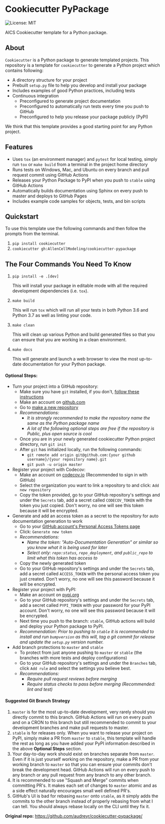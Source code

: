 # Cookiecutter PyPackage

![License: MIT](https://img.shields.io/badge/License-MIT-blue.svg)

AICS Cookiecutter template for a Python package.

## About
`Cookiecutter` is a Python package to generate templated projects. This repository is a template for `cookiecutter` to generate a Python project which contains following:

* A directory structure for your project
* Prebuilt `setup.py` file to help you develop and install your package
* Includes examples of good Python practices, including tests
* Continuous integration
  * Preconfigured to generate project documentation
  * Preconfigured to automatically run tests every time you push to GitHub
  * Preconfigured to help you release your package publicly (PyPI)

We think that this template provides a good starting point for any Python project.

## Features
* Uses `tox` (an environment manager) and `pytest` for local testing, simply run `tox` or `make build`
from a terminal in the project home directory
* Runs tests on Windows, Mac, and Ubuntu on every branch and pull request commit using GitHub Actions
* Releases your Python Package to PyPI when you push to `stable` using GitHub Actions
* Automatically builds documentation using Sphinx on every push to master and deploys to GitHub Pages
* Includes example code samples for objects, tests, and bin scripts

## Quickstart
To use this template use the following commands and then follow the prompts from the terminal.

1. `pip install cookiecutter`
2. `cookiecutter gh:AllenCellModeling/cookiecutter-pypackage`

## The Four Commands You Need To Know
1. `pip install -e .[dev]`

    This will install your package in editable mode with all the required development dependencies (i.e. `tox`).

2. `make build`

    This will run `tox` which will run all your tests in both Python 3.6 and Python 3.7 as well as linting your code.

3. `make clean`

    This will clean up various Python and build generated files so that you can ensure that you are working in a clean
    environment.

4. `make docs`

    This will generate and launch a web browser to view the most up-to-date documentation for your Python package.

#### Optional Steps:
* Turn your project into a GitHub repository:
  * Make sure you have `git` installed, if you don't, [follow these instructions](https://git-scm.com/book/en/v2/Getting-Started-Installing-Git)
  * Make an account on [github.com](https://github.com)
  * Go to [make a new repository](https://github.com/new)
  * _Recommendations:_
    * _It is strongly recommended to make the repository name the same as the Python package name_
    * _A lot of the following optional steps are *free* if the repository is Public, plus open source is cool_
  * Once you are in your newly generated cookiecutter Python project directory, run `git init`
  * After `git` has initialized locally, run the following commands:
    * `git remote add origin git@github.com:{your github username}/{your repository name}.git`
    * `git push -u origin master`
* Register your project with Codecov:
  * Make an account on [codecov.io](https://codecov.io) (Recommended to sign in with GitHub)
  * Select the organization you want to link a repository to and click: `Add new repository`
  * Copy the token provided, go to your GitHub repository's settings and under the `Secrets` tab, add a secret called
  `CODECOV_TOKEN` with the token you just copied. Don't worry, no one will see this token because it will be encrypted.
* Generate and add an access token as a secret to the repository for auto documentation generation to work
  * Go to your [GitHub account's Personal Access Tokens page](https://github.com/settings/tokens)
  * Click: `Generate new token`
  * _Recommendations:_
    * _Name the token: "Auto-Documentation Generation" or similar so you know what it is being used for later_
    * _Select only: `repo:status`, `repo_deployment`, and `public_repo` to limit what this token has access to_
  * Copy the newly generated token
  * Go to your GitHub repository's settings and under the `Secrets` tab, add a secret called `ACCESS_TOKEN` with the
  personal access token you just created. Don't worry, no one will see this password because it will be encrypted.
* Register your project with PyPI:
  * Make an account on [pypi.org](https://pypi.org)
  * Go to your GitHub repository's settings and under the `Secrets` tab, add a secret called `PYPI_TOKEN` with your
  password for your PyPI account. Don't worry, no one will see this password because it will be encrypted.
  * Next time you push to the branch: `stable`, GitHub actions will build and deploy your Python package to PyPI.
  * _Recommendation: Prior to pushing to `stable` it is recommended to install and run `bumpversion` as this will,
  tag a git commit for release and update the `setup.py` version number._
* Add branch protections to `master` and `stable`
  * To protect from just anyone pushing to `master` or `stable` (the branches with more tests and deploy configurations)
  * Go to your GitHub repository's settings and under the `Branches` tab, click `Add rule` and select the settings you
  believe best.
  * _Recommendations:_
    * _Require pull request reviews before merging_
    * _Require status checks to pass before merging (Recommended: lint and test)_

#### Suggested Git Branch Strategy
1. `master` is for the most up-to-date development, very rarely should you directly commit to this branch. GitHub
Actions will run on every push and on a CRON to this branch but still recommended to commit to your development
branches and make pull requests to master.
2. `stable` is for releases only. When you want to release your project on PyPI, simply make a PR from `master` to
`stable`, this template will handle the rest as long as you have added your PyPI information described in the above
**Optional Steps** section.
3. Your day-to-day work should exist on branches separate from `master`. Even if it is just yourself working on the
repository, make a PR from your working branch to `master` so that you can ensure your commits don't break the
development head. GitHub Actions will run on every push to any branch or any pull request from any branch to any other
branch.
4. It is recommended to use "Squash and Merge" commits when committing PR's. It makes each set of changes to `master`
atomic and as a side effect naturally encourages small well defined PR's.
5. GitHub's UI is bad for rebasing `master` onto `stable`, as it simply adds the commits to the other branch instead of
properly rebasing from what I can tell. You should always rebase locally on the CLI until they fix it.


**Original repo:** https://github.com/audreyr/cookiecutter-pypackage/
